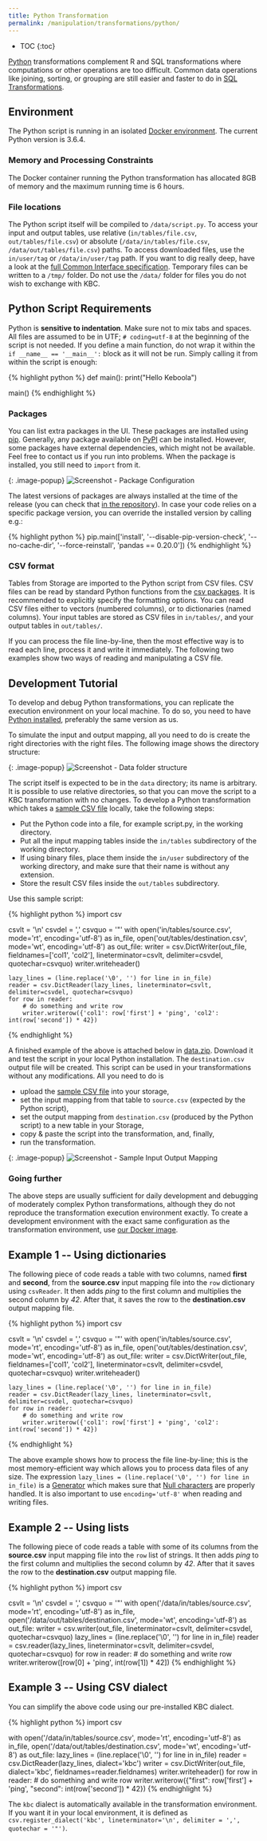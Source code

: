 ```yaml
---
title: Python Transformation
permalink: /manipulation/transformations/python/
---
```


* TOC
{:toc}

[Python](https://www.python.org/about/) transformations complement R and SQL transformations where computations or other operations are too difficult.
Common data operations like joining, sorting, or grouping are still easier and faster to do in [SQL Transformations](/manipulation/transformations/).

## Environment

The Python script is running in an isolated [Docker environment](https://developers.keboola.com/integrate/docker-bundle/). The current Python version is 3.6.4.

### Memory and Processing Constraints

The Docker container running the Python transformation has allocated 8GB of memory and the maximum running time is 6 hours.

### File locations
The Python script itself will be compiled to `/data/script.py`. To access your input and output tables, use
relative (`in/tables/file.csv`, `out/tables/file.csv`) or absolute (`/data/in/tables/file.csv`, `/data/out/tables/file.csv`) paths.
To access downloaded files, use the `in/user/tag` or `/data/in/user/tag` path. If you want to dig really deep,
have a look at the [full Common Interface specification](https://developers.keboola.com/extend/common-interface/).
Temporary files can be written to a `/tmp/` folder. Do not use the `/data/` folder for files you do not wish to exchange with KBC.

## Python Script Requirements
Python is **sensitive to indentation**. Make sure not to mix tabs and spaces. All files are assumed to be in UTF;
`# coding=utf-8` at the beginning of the script is not needed. If you define a main function, do not wrap it within the `if __name__ == '__main__':` block as it will not be run. Simply calling it from within the script is enough:

{% highlight python %}
def main():
    print("Hello Keboola")

main()
{% endhighlight %}

### Packages
You can list extra packages in the UI. These packages are installed using [pip](https://pypi.python.org/pypi/pip).
Generally, any package available on [PyPI](https://pypi.python.org/pypi) can be installed. However, some packages have external dependencies, which might not be available.
Feel free to contact us if you run into problems. When the package is installed, you still need to `import` from it.

{: .image-popup}
![Screenshot - Package Configuration](/manipulation/transformations/python/packages.png)

The latest versions of packages are always installed at the time of the release (you can check that
[in the repository](https://github.com/keboola/docker-custom-python/releases)). In case your code relies on a specific package version, you can override the
installed version by calling e.g.:

{% highlight python %}
pip.main(['install', '--disable-pip-version-check', '--no-cache-dir', '--force-reinstall', 'pandas == 0.20.0'])
{% endhighlight %}

### CSV format
Tables from Storage are imported to the Python script from CSV files. CSV files can be read by standard Python functions
from the [csv packages](https://docs.python.org/3/library/csv.html). It is recommended to explicitly specify the formatting options.
You can read CSV files either to vectors (numbered columns), or to dictionaries (named columns).
Your input tables are stored as CSV files in `in/tables/`, and your output tables in `out/tables/`.

If you can process the file line-by-line, then the most effective way is to read each line, process it and write
it immediately. The following two examples show two ways of reading and manipulating a CSV file.

## Development Tutorial
To develop and debug Python transformations, you can replicate the execution environment on your local machine.
To do so, you need to have [Python installed](https://www.python.org/downloads/), preferably the same version as us.

To simulate the input and output mapping, all you need to do is create the right directories with the right files.
The following image shows the directory structure:

{: .image-popup}
![Screenshot - Data folder structure](/manipulation/transformations/python/tree.png)

The script itself is expected to be in the `data` directory; its name is arbitrary. It is possible to use relative directories,
so that you can move the script to a KBC transformation with no changes. To develop a Python transformation which takes a [sample CSV file](/manipulation/transformations/python/source.csv) locally, take the following steps:

- Put the Python code into a file, for example script.py, in the working directory.
- Put all the input mapping tables inside the `in/tables` subdirectory of the working directory.
- If using binary files, place them inside the `in/user` subdirectory of the working directory, and make sure that their name is without any extension.
- Store the result CSV files inside the `out/tables` subdirectory.

Use this sample script:

{% highlight python %}
import csv

csvlt = '\n'
csvdel = ','
csvquo = '"'
with open('in/tables/source.csv', mode='rt', encoding='utf-8') as in_file, open('out/tables/destination.csv', mode='wt', encoding='utf-8') as out_file:
    writer = csv.DictWriter(out_file, fieldnames=['col1', 'col2'], lineterminator=csvlt, delimiter=csvdel, quotechar=csvquo)
    writer.writeheader()

    lazy_lines = (line.replace('\0', '') for line in in_file)
    reader = csv.DictReader(lazy_lines, lineterminator=csvlt, delimiter=csvdel, quotechar=csvquo)
    for row in reader:
        # do something and write row
        writer.writerow({'col1': row['first'] + 'ping', 'col2': int(row['second']) * 42})
{% endhighlight %}

A finished example of the above is attached below in [data.zip](/manipulation/transformations/python/data.zip).
Download it and test the script in your local Python installation. The `destination.csv` output file will be created.
This script can be used in your transformations without any modifications. All you need to do is

- upload the [sample CSV file](/manipulation/transformations/python/source.csv) into your storage,
- set the input mapping from that table to `source.csv` (expected by the Python script),
- set the output mapping from `destination.csv` (produced by the Python script) to a new table in your Storage,
- copy & paste the script into the transformation, and, finally,
- run the transformation.

{: .image-popup}
![Screenshot - Sample Input Output Mapping](/manipulation/transformations/python/sample-io.png)

### Going further
The above steps are usually sufficient for daily development and debugging of moderately complex Python transformations,
although they do not reproduce the transformation execution environment exactly. To create a development environment
with the exact same configuration as the transformation environment, use [our Docker image](https://developers.keboola.com/extend/docker/running/#running-transformations).

## Example 1 -- Using dictionaries
The following piece of code reads a table with two columns, named **first** and **second**, from the **source.csv** input mapping file into the `row` dictionary using `csvReader`.
It then adds *ping* to the first column and multiplies the second column by *42*. After that, it saves the row to the **destination.csv** output mapping file.

{% highlight python %}
import csv

csvlt = '\n'
csvdel = ','
csvquo = '"'
with open('in/tables/source.csv', mode='rt', encoding='utf-8') as in_file, open('out/tables/destination.csv', mode='wt', encoding='utf-8') as out_file:
    writer = csv.DictWriter(out_file, fieldnames=['col1', 'col2'], lineterminator=csvlt, delimiter=csvdel, quotechar=csvquo)
    writer.writeheader()

    lazy_lines = (line.replace('\0', '') for line in in_file)
    reader = csv.DictReader(lazy_lines, lineterminator=csvlt, delimiter=csvdel, quotechar=csvquo)
    for row in reader:
        # do something and write row
        writer.writerow({'col1': row['first'] + 'ping', 'col2': int(row['second']) * 42})
{% endhighlight %}

The above example shows how to process the file line-by-line; this is the most memory-efficient way which allows you to process data files of any size.
The expression `lazy_lines = (line.replace('\0', '') for line in in_file)` is a [Generator](https://wiki.python.org/moin/Generators) which makes sure that
[Null characters](https://en.wikipedia.org/wiki/Null_character) are properly handled.
It is also important to use `encoding='utf-8'` when reading and writing files.

## Example 2 -- Using lists

The following piece of code reads a table with some of its columns from the **source.csv** input mapping file into the `row` list of strings.
It then adds *ping* to the first column and multiplies the second column by *42*. After that it saves the row to the **destination.csv** output mapping file.

{% highlight python %}
import csv

csvlt = '\n'
csvdel = ','
csvquo = '"'
with open('/data/in/tables/source.csv', mode='rt', encoding='utf-8') as in_file, open('/data/out/tables/destination.csv', mode='wt', encoding='utf-8') as out_file:
    writer = csv.writer(out_file, lineterminator=csvlt, delimiter=csvdel, quotechar=csvquo)
    lazy_lines = (line.replace('\0', '') for line in in_file)
    reader = csv.reader(lazy_lines, lineterminator=csvlt, delimiter=csvdel, quotechar=csvquo)
    for row in reader:
        # do something and write row
        writer.writerow([row[0] + 'ping', int(row[1]) * 42])
{% endhighlight %}

## Example 3 -- Using CSV dialect
You can simplify the above code using our pre-installed KBC dialect.

{% highlight python %}
import csv

with open('/data/in/tables/source.csv', mode='rt', encoding='utf-8') as in_file, open('/data/out/tables/destination.csv', mode='wt', encoding='utf-8') as out_file:
    lazy_lines = (line.replace('\0', '') for line in in_file)
    reader = csv.DictReader(lazy_lines, dialect='kbc')
    writer = csv.DictWriter(out_file, dialect='kbc', fieldnames=reader.fieldnames)
    writer.writeheader()
    for row in reader:
        # do something and write row
        writer.writerow({"first": row['first'] + 'ping', "second": int(row['second']) * 42})
{% endhighlight %}

The `kbc` dialect is automatically available in the transformation environment. If you want it in your local environment,
it is defined as `csv.register_dialect('kbc', lineterminator='\n', delimiter = ',', quotechar = '"')`.

